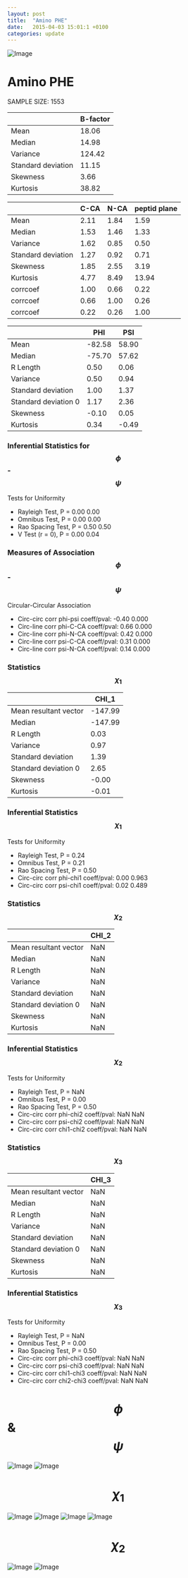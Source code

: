 ```yaml
---
layout: post
title:  "Amino PHE"
date:   2015-04-03 15:01:1 +0100
categories: update
---
```

<script src="https://cdnjs.cloudflare.com/ajax/libs/mathjax/2.7.0/MathJax.js?config=TeX-AMS-MML_HTMLorMML" type="text/javascript"></script>

![Image](../../../../images/aadensity.png)

# Amino PHE


 SAMPLE SIZE: 1553
 
 
 
|     | B-factor |
| --- | --- |
| Mean | 18.06 |
| Median | 14.98 |
| Variance | 124.42 |
| Standard deviation | 11.15 |
| Skewness | 3.66 |
| Kurtosis | 38.82 |
 
 
 

|     | C-CA | N-CA | peptid plane |
| --- | --- | --- | --- |
| Mean | 2.11 | 1.84 | 1.59 |
| Median | 1.53 | 1.46 | 1.33 |
| Variance | 1.62 | 0.85 | 0.50 |
| Standard deviation | 1.27 | 0.92 | 0.71 |
| Skewness | 1.85 | 2.55 | 3.19 |
| Kurtosis | 4.77 | 8.49 | 13.94 |
| corrcoef | 1.00 | 0.66 | 0.22 |
| corrcoef | 0.66 | 1.00 | 0.26 |
| corrcoef | 0.22 | 0.26 | 1.00 |
 
 
 

|     | PHI | PSI |
| --- | --- | --- |
| Mean | -82.58 | 58.90 |
| Median | -75.70 | 57.62 |
| R Length | 0.50 | 0.06 |
| Variance | 0.50 | 0.94 |
| Standard deviation | 1.00 | 1.37 |
| Standard deviation 0 | 1.17 | 2.36 |
| Skewness | -0.10 | 0.05 |
| Kurtosis | 0.34 | -0.49 |

### Inferential Statistics for $$\phi$$-$$\psi$$ 

Tests for Uniformity

- Rayleigh Test, P = 0.00 0.00
- Omnibus Test,  P = 0.00 0.00
- Rao Spacing Test,  P = 0.50 0.50
- V Test (r = 0),  P = 0.00 0.04
### Measures of Association $$\phi$$-$$\psi$$

Circular-Circular Association
- Circ-circ corr phi-psi coeff/pval:	-0.40	 0.000
- Circ-line corr phi-C-CA coeff/pval:	0.66	 0.000
- Circ-line corr phi-N-CA coeff/pval:	0.42	 0.000
- Circ-line corr psi-C-CA coeff/pval:	0.31	 0.000
- Circ-line corr psi-N-CA coeff/pval:	0.14	 0.000
### Statistics $$\chi_1$$

|     | CHI_1 |
| --- | --- |
| Mean resultant vector | -147.99 |
| Median | -147.99 | 
| R Length | 0.03 | 
| Variance | 0.97 | 
| Standard deviation | 1.39 |
| Standard deviation 0| 2.65 |
| Skewness | -0.00 |
| Kurtosis | -0.01 |

 

### Inferential Statistics $$\chi_1$$
Tests for Uniformity

- Rayleigh Test, 	 P = 0.24
- Omnibus Test, 	 P = 0.21
- Rao Spacing Test, 	 P = 0.50
- Circ-circ corr phi-chi1 coeff/pval:	0.00	 0.963
- Circ-circ corr psi-chi1 coeff/pval:	0.02	 0.489

 

### Statistics $$\chi_2$$

|     | CHI_2 |
| --- | --- |
| Mean resultant vector | NaN |
| Median | NaN |
| R Length | NaN |
| Variance | NaN |
| Standard deviation | NaN |
| Standard deviation 0 | NaN |
| Skewness | NaN |
| Kurtosis | NaN |


### Inferential Statistics $$\chi_2$$ 

Tests for Uniformity

- Rayleigh Test, 	 P = NaN
- Omnibus Test, 	 P = 0.00
- Rao Spacing Test, 	 P = 0.50
- Circ-circ corr phi-chi2 coeff/pval:	NaN	 NaN
- Circ-circ corr psi-chi2 coeff/pval:	NaN	 NaN
- Circ-circ corr chi1-chi2 coeff/pval:	NaN	 NaN


 

### Statistics $$\chi_3$$

|    | CHI_3 |
| --- | --- |
| Mean resultant vector | NaN |
| Median | NaN |
| R Length | NaN |
| Variance | NaN |
| Standard deviation | NaN |
| Standard deviation 0 | NaN |
| Skewness | NaN |
| Kurtosis | NaN |



### Inferential Statistics $$\chi_3$$

Tests for Uniformity

- Rayleigh Test, 	 P = NaN
- Omnibus Test, 	 P = 0.00
- Rao Spacing Test, 	 P = 0.50
- Circ-circ corr phi-chi3 coeff/pval:	NaN	 NaN
- Circ-circ corr psi-chi3 coeff/pval:	NaN	 NaN
- Circ-circ corr chi1-chi3 coeff/pval:	NaN	 NaN
- Circ-circ corr chi2-chi3 coeff/pval:	NaN	 NaN

# $$\phi$$ & $$\psi$$
![Image](../../../../images/PHE_Rama_phipsi.jpg)
![Image](../../../../images/PHE_Rama_phipsiGrad.jpg)


# $$\chi_1$$
![Image](../../../../images/PHE_Rama_phichi1.jpg)
![Image](../../../../images/PHE_Rama_Grad_psichi1.jpg)
![Image](../../../../images/PHE_Rama_psichi1.jpg)
![Image](../../../../images/PHE_Rama_Grad_phichi1.jpg)


# $$\chi_2$$
![Image](../../../../images/PHE_Rama_chi1chi2.jpg)
![Image](../../../../images/PHE_Rama_Gradchi1chi2.jpg)
